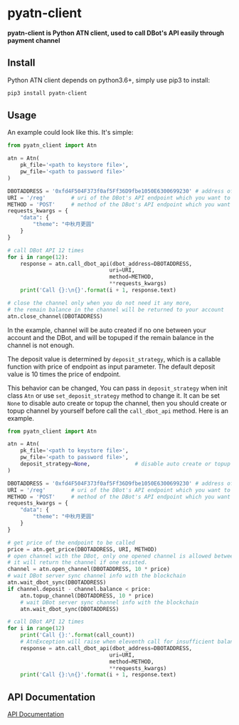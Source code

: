 # pyatn-client

**pyatn-client is Python ATN client, used to call DBot's API easily through payment channel**


## Install

Python ATN client depends on python3.6+, simply use pip3 to install:

```bash
pip3 install pyatn-client
```

## Usage

An example could look like this. It's simple:

```python
from pyatn_client import Atn

atn = Atn(
    pk_file='<path to keystore file>',
    pw_file='<path to password file>'
)

DBOTADDRESS = '0xfd4F504F373f0af5Ff36D9fbe1050E6300699230' # address of the DBot you want to test, use 'AI poetry' as example
URI = '/reg'        # uri of the DBot's API endpoint which you want to call
METHOD = 'POST'     # method of the DBot's API endpoint which you want to call
requests_kwargs = {
    "data": {
        "theme": "中秋月更圆"
    }
}

# call DBot API 12 times
for i in range(12):
    response = atn.call_dbot_api(dbot_address=DBOTADDRESS,
                                uri=URI,
                                method=METHOD,
                                **requests_kwargs)
    print('Call {}:\n{}'.format(i + 1, response.text)

# close the channel only when you do not need it any more,
# the remain balance in the channel will be returned to your account
atn.close_channel(DBOTADDRESS)

```


In the example, channel will be auto created if no one between your account and the DBot, and will be topuped if the remain balance in the channel is not enough.

The deposit value is determined by `deposit_strategy`, which is a callable function with price of endpoint as input parameter. The default deposit value is 10 times the price of endpoint.

This behavior can be changed, You can pass in `deposit_strategy` when init class `Atn` or use `set_deposit_strategy` method to change it. It can be set `None` to disable auto create or topup the channel, then you should create or topup channel by yourself before call the `call_dbot_api` method. Here is an example.


```python
from pyatn_client import Atn

atn = Atn(
    pk_file='<path to keystore file>',
    pw_file='<path to password file>',
    deposit_strategy=None,              # disable auto create or topup channel
)

DBOTADDRESS = '0xfd4F504F373f0af5Ff36D9fbe1050E6300699230' # address of the DBot you want to test
URI = '/reg'        # uri of the DBot's API endpoint which you want to call
METHOD = 'POST'     # method of the DBot's API endpoint which you want to call
requests_kwargs = {
    "data": {
        "theme": "中秋月更圆"
    }
}

# get price of the endpoint to be called
price = atn.get_price(DBOTADDRESS, URI, METHOD)
# open channel with the DBot, only one opened channel is allowed between two address
# it will return the channel if one existed.
channel = atn.open_channel(DBOTADDRESS, 10 * price)
# wait DBot server sync channel info with the blockchain
atn.wait_dbot_sync(DBOTADDRESS)
if channel.deposit - channel.balance < price:
    atn.topup_channel(DBOTADDRESS, 10 * price)
    # wait DBot server sync channel info with the blockchain
    atn.wait_dbot_sync(DBOTADDRESS)

# call DBot API 12 times
for i in range(12)
    print('Call {}:'.format(call_count))
    # AtnException will raise when eleventh call for insufficient balance, catch it in a production environment
    response = atn.call_dbot_api(dbot_address=DBOTADDRESS,
                                uri=URI,
                                method=METHOD,
                                **requests_kwargs)
    print('Call {}:\n{}'.format(i + 1, response.text)

```

## API Documentation

[API Documentation](https://pyatn-client-doc.atnio.net)
